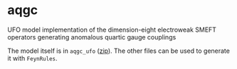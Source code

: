 # aqgc
UFO model implementation of the dimension-eight electroweak SMEFT operators generating anomalous quartic gauge couplings

The model itself is in `aqgc_ufo` ([zip](https://download-directory.github.io/?url=https%3A%2F%2Fgithub.com%2Fgdurieux%2Faqgc%2Ftree%2Fmain%2Faqgc_ufo)). The other files can be used to generate it with `FeynRules`.
